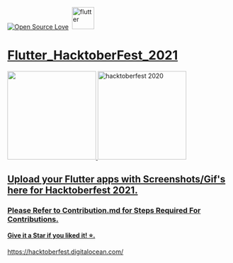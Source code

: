 [![Open Source Love](https://badges.frapsoft.com/os/v1/open-source.svg?v=102)](https://hacktoberfest.netlify.com/)&nbsp;
<a href="https://flutter.dev" target="_blank"> <img src="https://www.vectorlogo.zone/logos/flutterio/flutterio-icon.svg" alt="flutter" width="50" height="50"/>
# Flutter_HacktoberFest_2021
<img src="assets/flutter-logo-sharing.png" height="200px"></img>
<img src="assets/h-dark-d1a5f262f5aa5936d3bc526365938d98f3946e669f6e2cd9ae1e7a848c57e351.svg" alt="hacktoberfest 2020" width="200px" height="200px"></img>
<h2>Upload your Flutter apps with Screenshots/Gif's here for Hacktoberfest 2021.</h2>
<h3>Please Refer to Contribution.md for Steps Required For Contributions.</h3>
<p><strong>Give it a Star if you liked it! ⭐.</strong><p>
https://hacktoberfest.digitalocean.com/
